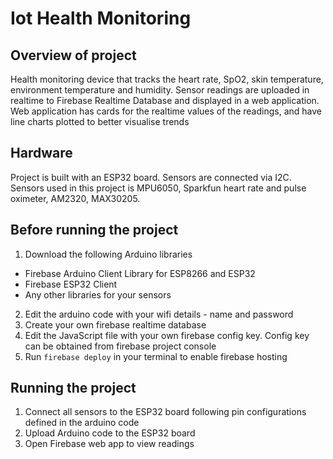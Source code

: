 # Iot Health Monitoring 
## Overview of project
Health monitoring device that tracks the heart rate, SpO2, skin temperature, environment temperature and humidity. 
Sensor readings are uploaded in realtime to Firebase Realtime Database and displayed in a web application. 
Web application has cards for the realtime values of the readings, and have line charts plotted to better visualise trends 

## Hardware 
Project is built with an ESP32 board. Sensors are connected via I2C. Sensors used in this project is MPU6050, Sparkfun heart rate and pulse oximeter, AM2320, MAX30205.

## Before running the project 
1. Download the following Arduino libraries
  - Firebase Arduino Client Library for ESP8266 and ESP32
  - Firebase ESP32 Client
  - Any other libraries for your sensors
  
2. Edit the arduino code with your wifi details - name and password 
3. Create your own firebase realtime database
3. Edit the JavaScript file with your own firebase config key. Config key can be obtained from firebase project console 
4. Run `firebase deploy` in your terminal to enable firebase hosting 

## Running the project 
1. Connect all sensors to the ESP32 board following pin configurations defined in the arduino code
2. Upload Arduino code to the ESP32 board 
3. Open Firebase web app to view readings 

